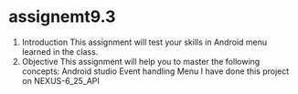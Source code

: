 # assignemt9.3
1. Introduction
This assignment will test your skills in Android menu learned in the class.
2. Objective
This assignment will help you to master the following concepts:
Android studio
Event handling
Menu
I have done this project on NEXUS-6_25_API
